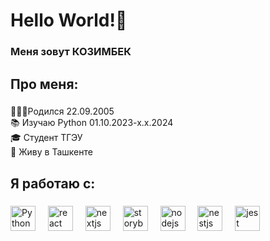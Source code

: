 <h1 align="left">Hello World!👋</h1>

###

<h3 align="left">Меня зовут КОЗИМБЕК</h3>

###

<h2 align="left">Про меня:</h2>

###

<p align="left"> 💁🏻‍♂️Родился 22.09.2005<br> 📚 Изучаю Python 01.10.2023-x.x.2024<br> 🎓 Студент ТГЭУ<br> 🏢 Живу в Ташкенте</p>

###

<h2 align="left">Я работаю с:</h2>

###

<div align="left">
  <img src="https://cdn.jsdelivr.net/gh/devicons/devicon/icons/python/python-original.svg" height="40" alt="Python logo" />
  <img width="12" />
  <img src="https://cdn.jsdelivr.net/gh/devicons/devicon/icons/react/react-original.svg" height="40" alt="react logo"  />
  <img width="12" />
  <img src="https://cdn.jsdelivr.net/gh/devicons/devicon/icons/nextjs/nextjs-original.svg" height="40" alt="nextjs logo"  />
  <img width="12" />
  <img src="https://cdn.jsdelivr.net/gh/devicons/devicon/icons/storybook/storybook-original.svg" height="40" alt="storybook logo"  />
  <img width="12" />
  <img src="https://cdn.jsdelivr.net/gh/devicons/devicon/icons/nodejs/nodejs-original.svg" height="40" alt="nodejs logo"  />
  <img width="12" />
  <img src="https://cdn.jsdelivr.net/gh/devicons/devicon/icons/nestjs/nestjs-plain.svg" height="40" alt="nestjs logo"  />
  <img width="12" />
  <img src="https://cdn.jsdelivr.net/gh/devicons/devicon/icons/jest/jest-plain.svg" height="40" alt="jest logo"  />
</div>

###
